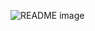<picture> <source media="(prefers-color-scheme: dark)" srcset="https://i.imgur.com/VL3xY4Z.jpg"> <source media="(prefers-color-scheme: light)" srcset="https://i.imgur.com/VL3xY4Z.jpg"> <img alt="README image" src="https://i.imgur.com/VL3xY4Z.jpg"> </picture>

